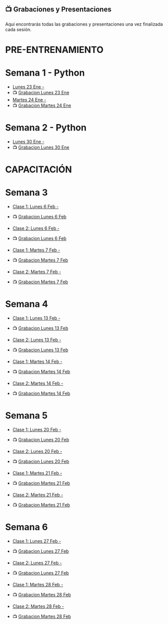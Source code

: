 ## 📺 Grabaciones y Presentaciones
Aquí encontrarás todas las grabaciones y presentaciones una vez finalizada cada sesión.

# PRE-ENTRENAMIENTO
# Semana 1 - Python
- [Lunes 23 Ene - ]()
- 📺 [Grabacion Lunes 23 Ene]()
- [Martes 24 Ene - ]()
- 📺 [Grabacion Martes 24 Ene]()

# Semana 2 - Python
- [Lunes 30 Ene - ]()
- 📺 [Grabacion Lunes 30 Ene]()

# CAPACITACIÓN
# Semana 3
- [Clase 1: Lunes 6 Feb - ]()
- 📺 [Grabacion Lunes 6 Feb]()
- [Clase 2: Lunes 6 Feb - ]()
- 📺 [Grabacion Lunes 6 Feb]()

- [Clase 1: Martes 7 Feb - ]()
- 📺 [Grabacion Martes 7 Feb]()
- [Clase 2: Martes 7 Feb - ]()
- 📺 [Grabacion Martes 7 Feb]()

# Semana 4
- [Clase 1: Lunes 13 Feb - ]()
- 📺 [Grabacion Lunes 13 Feb]()
- [Clase 2: Lunes 13 Feb - ]()
- 📺 [Grabacion Lunes 13 Feb]()

- [Clase 1: Martes 14 Feb - ]()
- 📺 [Grabacion Martes 14 Feb]()
- [Clase 2: Martes 14 Feb - ]()
- 📺 [Grabacion Martes 14 Feb]()

# Semana 5
- [Clase 1: Lunes 20 Feb - ]()
- 📺 [Grabacion Lunes 20 Feb]()
- [Clase 2: Lunes 20 Feb - ]()
- 📺 [Grabacion Lunes 20 Feb]()

- [Clase 1: Martes 21 Feb - ]()
- 📺 [Grabacion Martes 21 Feb]()
- [Clase 2: Martes 21 Feb - ]()
- 📺 [Grabacion Martes 21 Feb]()

# Semana 6
- [Clase 1: Lunes 27 Feb - ]()
- 📺 [Grabacion Lunes 27 Feb]()
- [Clase 2: Lunes 27 Feb - ]()
- 📺 [Grabacion Lunes 27 Feb]()

- [Clase 1: Martes 28 Feb - ]()
- 📺 [Grabacion Martes 28 Feb]()
- [Clase 2: Martes 28 Feb - ]()
- 📺 [Grabacion Martes 28 Feb]()


